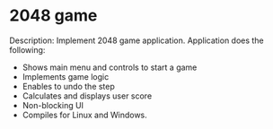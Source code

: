 # 2048 game

Description:
Implement 2048 game application.
Application does the following:
- Shows main menu and controls to start a game
- Implements game logic
- Enables to undo the step
- Calculates and displays user score
- Non-blocking UI
- Compiles for Linux and Windows.

 
